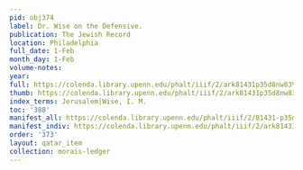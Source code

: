 ```yaml
---
pid: obj374
label: Dr. Wise on the Defensive.
publication: The Jewish Record
location: Philadelphia
full_date: 1-Feb
month_day: 1-Feb
volume-notes:
year:
full: https://colenda.library.upenn.edu/phalt/iiif/2/ark81431p35d8nw83%2FSHA256E-s8045275--577640814b0ca0b3bca9fbe9af01787351782eb4d864a8e8b2bd775beb818204.jpeg/full/3500,/0/default.jpg
thumb: https://colenda.library.upenn.edu/phalt/iiif/2/ark81431p35d8nw83%2FSHA256E-s8045275--577640814b0ca0b3bca9fbe9af01787351782eb4d864a8e8b2bd775beb818204.jpeg/full/!200,200/0/default.jpg
index_terms: Jerusalem|Wise, I. M.
toc: '388'
manifest_all: https://colenda.library.upenn.edu/phalt/iiif/2/81431-p35d8nw83/manifest
manifest_indiv: https://colenda.library.upenn.edu/phalt/iiif/2/ark81431p35d8nw83%2FSHA256E-s8045275--577640814b0ca0b3bca9fbe9af01787351782eb4d864a8e8b2bd775beb818204.jpeg
order: '373'
layout: qatar_item
collection: morais-ledger
---
```

